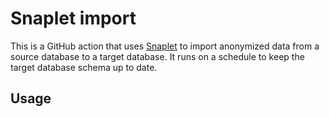 #  Snaplet import

This is a GitHub action that uses [Snaplet](snaplet.dev) to import anonymized data from a source database to a target database. It runs on a schedule to keep the target database schema up to date.

## Usage

